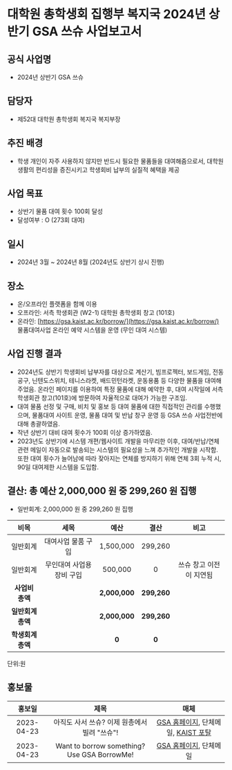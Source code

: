 대학원 총학생회 집행부 복지국 2024년 상반기 GSA 쓰슈 사업보고서
===

## 공식 사업명
- 2024년 상반기 GSA 쓰슈

## 담당자
- 제52대 대학원 총학생회 복지국 복지부장

## 추진 배경
- 학생 개인이 자주 사용하지 않지만 반드시 필요한 물품들을 대여해줌으로서, 대학원 생활의 편리성을 증진시키고 학생회비 납부의 실질적 혜택을 제공

## 사업 목표
- 상반기 물품 대여 횟수 100회 달성
- 달성여부 : O (273회 대여)

## 일시
- 2024년 3월 ~ 2024년 8월 (2024년도 상반기 상시 진행)

## 장소
- 온/오프라인 플랫폼을 함께 이용
- 오프라인: 서측 학생회관 (W2-1) 대학원 총학생회 창고 (101호)
- 온라인: [https://gsa.kaist.ac.kr/borrow/](https://gsa.kaist.ac.kr/borrow/) 물품대여사업 온라인 예약 시스템을 운영 (무인 대여 시스템)

## 사업 진행 결과
- 2024년도 상반기 학생회비 납부자를 대상으로 계산기, 빔프로젝터, 보드게임, 전동공구, 닌텐도스위치, 테니스라켓, 배드민턴라켓, 운동용품 등 다양한 물품을 대여해 주었음. 온라인 페이지를 이용하여 특정 물품에 대해 예약한 후, 대여 시작일에 서측 학생회관 창고(101호)에 방문하여 자율적으로 대여가 가능한 구조임.
- 대여 물품 선정 및 구매, 비치 및 홍보 등 대여 물품에 대한 직접적인 관리를 수행했으며, 물품대여 사이트 운영, 물품 대여 및 반납 창구 운영 등 GSA 쓰슈 사업전반에 대해 총괄하였음.
- 작년 상반기 대비 대여 횟수가 100회 이상 증가하였음. 
- 2023년도 상반기에 시스템 개편/웹사이트 개발을 마무리한 이후, 대여/반납/연체 관련 메일이 자동으로 발송되는 시스템의 필요성을 느껴 추가적인 개발을 시작함. 또한 대여 횟수가 늘어남에 따라 잦아지는 연체를 방지하기 위해 연체 3회 누적 시, 90일 대여제한 시스템을 도입함.


## 결산: 총 예산 2,000,000 원 중 299,260 원 집행

- 일반회계: 2,000,000 원 중 299,260 원 집행

|  **비목** |   **세목**   | **예산** | **결산** | **비고** |
|:----------:|:------------:|:--------:|:--------:|:--------:|
|일반회계| 대여사업 물품 구입  | 1,500,000 | 299,260 |  |
|일반회계| 무인대여 사업용 장비 구입 | 500,000 | 0 | 쓰슈 창고 이전이 지연됨 |
|   **사업비 총액**  |    | **2,000,000** | **299,260** |
|   **일반회계 총액**  |   | **2,000,000** | **299,260** |
|   **학생회계 총액**  |   |**0** | **0** |

단위:원 

## 홍보물

|  **홍보일** |   **제목**   | **매체** |
|:----------:|:------------:|:--------:|
|2023-04-23|아직도 사서 쓰슈? 이제 원총에서 빌려 "쓰슈"!|[GSA 홈페이지](https://gsa.kaist.ac.kr/notice/221422?page=2), 단체메일, [KAIST 포탈](https://portal.kaist.ac.kr/ennotice/student_notice/11682301851317)|
|2023-04-23|Want to borrow something? Use GSA BorrowMe!|[GSA 홈페이지](https://gsa.kaist.ac.kr/notice/221421?page=2), 단체메일|
